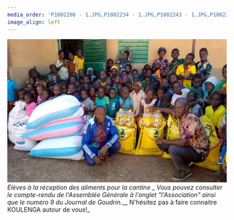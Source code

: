 ```yaml
---
media_order: 'P1002206 - 1.JPG,P1002234 - 1.JPG,P1002243 - 1.JPG,P1002252 - 1.JPG,Colette 3.JPG,VOEUX 2023.jpeg,2022-12-17-10-16-12.jpg'
image_align: left
---
```


![2022-12-17-10-16-12](2022-12-17-10-16-12.jpg "2022-12-17-10-16-12")
_Élèves à la réception des aliments pour la cantine
_
_Vous pouvez consulter le compte-rendu de l'Assemblée Générale à l'onglet  "l'Association" ainsi que le numéro 9 du Journal de Goudrin.____
N'hésitez pas à faire connaitre KOULENGA autour de vous!_